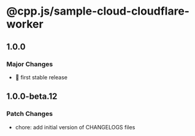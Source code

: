 # @cpp.js/sample-cloud-cloudflare-worker

## 1.0.0

### Major Changes

- 🚀 first stable release

## 1.0.0-beta.12

### Patch Changes

- chore: add initial version of CHANGELOGS files
